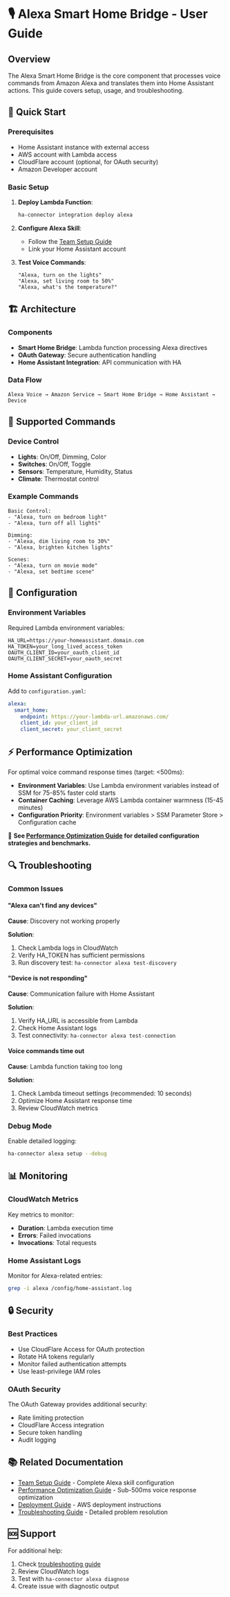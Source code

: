 # 🎙️ Alexa Smart Home Bridge - User Guide

## Overview

The Alexa Smart Home Bridge is the core component that processes voice commands from Amazon Alexa and translates them into Home Assistant actions. This guide covers setup, usage, and troubleshooting.

## 🚀 Quick Start

### Prerequisites

- Home Assistant instance with external access
- AWS account with Lambda access
- CloudFlare account (optional, for OAuth security)
- Amazon Developer account

### Basic Setup

1. **Deploy Lambda Function**:

   ```bash
   ha-connector integration deploy alexa
   ```

2. **Configure Alexa Skill**:
   - Follow the [Team Setup Guide](integrations/alexa/TEAM_SETUP.md)
   - Link your Home Assistant account

3. **Test Voice Commands**:

   ```text
   "Alexa, turn on the lights"
   "Alexa, set living room to 50%"
   "Alexa, what's the temperature?"
   ```

## 🏗️ Architecture

### Components

- **Smart Home Bridge**: Lambda function processing Alexa directives
- **OAuth Gateway**: Secure authentication handling
- **Home Assistant Integration**: API communication with HA

### Data Flow

```text
Alexa Voice → Amazon Service → Smart Home Bridge → Home Assistant → Device
```

## 🎯 Supported Commands

### Device Control

- **Lights**: On/Off, Dimming, Color
- **Switches**: On/Off, Toggle
- **Sensors**: Temperature, Humidity, Status
- **Climate**: Thermostat control

### Example Commands

```text
Basic Control:
- "Alexa, turn on bedroom light"
- "Alexa, turn off all lights"

Dimming:
- "Alexa, dim living room to 30%"
- "Alexa, brighten kitchen lights"

Scenes:
- "Alexa, turn on movie mode"
- "Alexa, set bedtime scene"
```

## 🔧 Configuration

### Environment Variables

Required Lambda environment variables:

```text
HA_URL=https://your-homeassistant.domain.com
HA_TOKEN=your_long_lived_access_token
OAUTH_CLIENT_ID=your_oauth_client_id
OAUTH_CLIENT_SECRET=your_oauth_secret
```

### Home Assistant Configuration

Add to `configuration.yaml`:

```yaml
alexa:
  smart_home:
    endpoint: https://your-lambda-url.amazonaws.com/
    client_id: your_client_id
    client_secret: your_client_secret
```

## ⚡ Performance Optimization

For optimal voice command response times (target: <500ms):

- **Environment Variables**: Use Lambda environment variables instead of SSM for 75-85% faster cold starts
- **Container Caching**: Leverage AWS Lambda container warmness (15-45 minutes)
- **Configuration Priority**: Environment variables > SSM Parameter Store > Configuration cache

📘 **See [Performance Optimization Guide](PERFORMANCE_OPTIMIZATION.md) for detailed configuration strategies and benchmarks.**

## 🔍 Troubleshooting

### Common Issues

#### "Alexa can't find any devices"

**Cause**: Discovery not working properly

**Solution**:

1. Check Lambda logs in CloudWatch
2. Verify HA_TOKEN has sufficient permissions
3. Run discovery test: `ha-connector alexa test-discovery`

#### "Device is not responding"

**Cause**: Communication failure with Home Assistant

**Solution**:

1. Verify HA_URL is accessible from Lambda
2. Check Home Assistant logs
3. Test connectivity: `ha-connector alexa test-connection`

#### Voice commands time out

**Cause**: Lambda function taking too long

**Solution**:

1. Check Lambda timeout settings (recommended: 10 seconds)
2. Optimize Home Assistant response time
3. Review CloudWatch metrics

### Debug Mode

Enable detailed logging:

```bash
ha-connector alexa setup --debug
```

## 📊 Monitoring

### CloudWatch Metrics

Key metrics to monitor:

- **Duration**: Lambda execution time
- **Errors**: Failed invocations
- **Invocations**: Total requests

### Home Assistant Logs

Monitor for Alexa-related entries:

```bash
grep -i alexa /config/home-assistant.log
```

## 🔒 Security

### Best Practices

- Use CloudFlare Access for OAuth protection
- Rotate HA tokens regularly
- Monitor failed authentication attempts
- Use least-privilege IAM roles

### OAuth Security

The OAuth Gateway provides additional security:

- Rate limiting protection
- CloudFlare Access integration
- Secure token handling
- Audit logging

## 📚 Related Documentation

- [Team Setup Guide](integrations/alexa/TEAM_SETUP.md) - Complete Alexa skill configuration
- [Performance Optimization Guide](PERFORMANCE_OPTIMIZATION.md) - Sub-500ms voice response optimization
- [Deployment Guide](deployment/DEPLOYMENT_GUIDE.md) - AWS deployment instructions
- [Troubleshooting Guide](deployment/TROUBLESHOOTING.md) - Detailed problem resolution

## 🆘 Support

For additional help:

1. Check [troubleshooting guide](deployment/TROUBLESHOOTING.md)
2. Review CloudWatch logs
3. Test with `ha-connector alexa diagnose`
4. Create issue with diagnostic output
